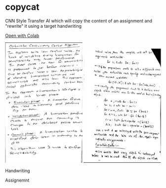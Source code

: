# copycat
CNN Style Transfer AI which will copy the content of an assignment and "rewrite" it using a target handwriting

[Open with Colab](https://colab.research.google.com/github/devpranoy/copycat/blob/master/copycat.ipynb)

<p align="left">
  
  <img src="handwriting.jpg" width="250" title="Handwriting">
  
  <img src = "assignment.jpg" width = "250" title ="Assignemnt">
</p>
<p align="left">
  
Handwriting

Assignemnt
</p>
